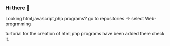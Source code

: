 ### Hi there 👋
Looking html,javascript,php programs?
go to repositories -> select Web-progrmming
 
turtorial for the creation of html,php programs have been added there check it.

<!--
**VinayakPrakashh/VinayakPrakashh** is a ✨ _special_ ✨ repository because its `README.md` (this file) appears on your GitHub profile.

Here are some ideas to get you started:

- 🔭 I’m currently working on ...
- 🌱 I’m currently learning ...
- 👯 I’m looking to collaborate on ...
- 🤔 I’m looking for help with ...
- 💬 Ask me about ...
- 📫 How to reach me: ...
- 😄 Pronouns: ...
- ⚡ Fun fact: ...
-->
